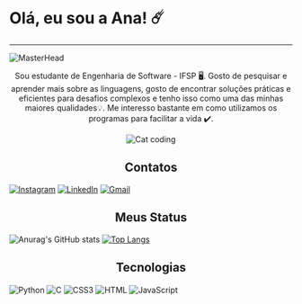 # Olá, eu sou a Ana! ☄️
--------
![MasterHead](https://github.com/Turazzi/Turazzi/assets/93108019/941102dc-d8ce-450f-bf29-ccd3863135bf)
<p align="center"> Sou estudante de Engenharia de Software - IFSP 🖥️. Gosto de pesquisar e aprender mais sobre as linguagens, gosto de encontrar soluções práticas e eficientes para desafios complexos e tenho isso como uma das minhas maiores qualidades💡. Me interesso bastante em como utilizamos os programas para facilitar a vida ✔️.</p>
<p align="center">
  <img align="center" alt="Cat coding" src="https://gifs.eco.br/wp-content/uploads/2022/02/gifs-do-gatinho-digitando-42.gif" />
</p>

<h2 align="center"> Contatos </h2>

[![Instagram](https://img.shields.io/badge/Instagram-E4405F?style=for-the-badge&logo=instagram&logoColor=white)](https://www.instagram.com/ana.turazzi/)
[![LinkedIn](https://img.shields.io/badge/LinkedIn-0A66C2?style=for-the-badge&logo=linkedin&logoColor=white)](https://www.linkedin.com/in/ana-livia-turazzi-800a19219/)
[![Gmail](https://img.shields.io/badge/gmail-EA4335?style=for-the-badge&logo=gmail&logoColor=white)](mailto:analivia.turazzi@gmail.com)
</p>

<h2 align="center"> Meus Status </h2>

![Anurag's GitHub stats](https://github-readme-stats.vercel.app/api?username=Turazzi&show_icons=true&theme=synthwave)
[![Top Langs](https://github-readme-stats.vercel.app/api/top-langs/?username=Turazzi&layout=compact)](https://github.com/anuraghazra/github-readme-stats)

<h2 align="center"> Tecnologias </h2>
<div>
  <img align="center" alt="Python" src="https://img.shields.io/badge/Python-3776AB?style=for-the-badge&logo=python&logoColor=white">
  <img align="center" alt="C" src="https://img.shields.io/badge/C-00599C?style=for-the-badge&logo=c&logoColor=white">
  <img align="center" alt="CSS3" src="https://img.shields.io/badge/CSS3-1572B6?style=for-the-badge&logo=css3&logoColor=white">
  <img align="center" alt="HTML" src="https://img.shields.io/badge/HTML5-E34F26?style=for-the-badge&logo=html5&logoColor=white">
  <img align="center" alt="JavaScript" src="https://img.shields.io/badge/JavaScript-323330?style=for-the-badge&logo=javascript&logoColor=F7DF1E">
</div>
